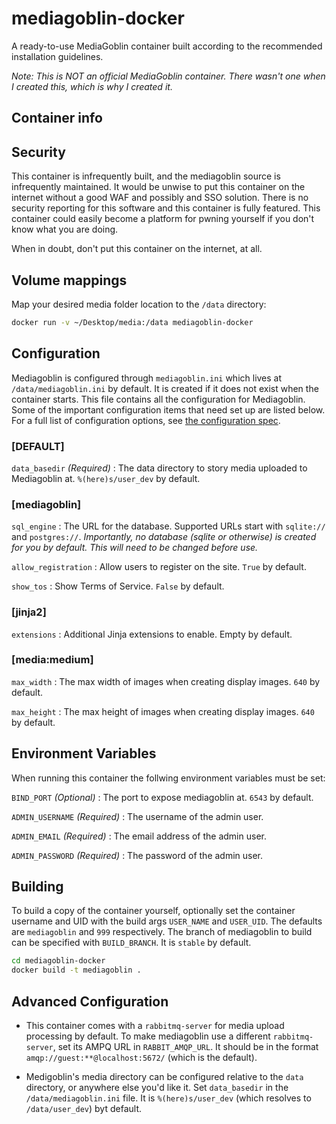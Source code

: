 # mediagoblin-docker
A ready-to-use MediaGoblin container built according to the recommended installation guidelines.

*_Note: This is NOT an official MediaGoblin container. There wasn't one when I created this, which is why I created it._*

## Container info

## Security

This container is infrequently built, and the mediagoblin source is infrequently maintained. It would be unwise to put this container on the internet without a good WAF and possibly and SSO solution. There is no security reporting for this software and this container is fully featured. This container could easily become a platform for pwning yourself if you don't know what you are doing.

When in doubt, don't put this container on the internet, at all.

## Volume mappings

Map your desired media folder location to the `/data` directory:

```sh
docker run -v ~/Desktop/media:/data mediagoblin-docker
```

## Configuration

Mediagoblin is configured through `mediagoblin.ini` which lives at `/data/mediagoblin.ini` by default. It is created if it does not exist when the container starts. This file contains all the configuration for Mediagoblin. Some of the important configuration items that need set up are listed below. For a full list of configuration options, see [the configuration spec](https://git.sr.ht/~mediagoblin/mediagoblin/tree/master/item/mediagoblin/config_spec.ini).

### [DEFAULT]

`data_basedir` *_(Required)_* : The data directory to story media uploaded to Mediagoblin at. `%(here)s/user_dev` by default.

### [mediagoblin]

`sql_engine` : The URL for the database. Supported URLs start with `sqlite://` and `postgres://`. *Importantly, no database (sqlite or otherwise) is created for you by default. This will need to be changed before use.*

`allow_registration` : Allow users to register on the site. `True` by default.

`show_tos` : Show Terms of Service. `False` by default.

### [jinja2]

`extensions` : Additional Jinja extensions to enable. Empty by default.

### [media:medium]

`max_width` : The max width of images when creating display images. `640` by default.

`max_height` : The max height of images when creating display images. `640` by default.


## Environment Variables

When running this container the follwing environment variables must be set:

`BIND_PORT` *_(Optional)_* : The port to expose mediagoblin at. `6543` by default.

`ADMIN_USERNAME` *_(Required)_* : The username of the admin user.

`ADMIN_EMAIL` *_(Required)_* : The email address of the admin user.

`ADMIN_PASSWORD` *_(Required)_* : The password of the admin user.

## Building

To build a copy of the container yourself, optionally set the container username and UID with the build args `USER_NAME` and `USER_UID`. The defaults are `mediagoblin` and `999` respectively. The branch of mediagoblin to build can be specified with `BUILD_BRANCH`. It is `stable` by default.

```sh
cd mediagoblin-docker
docker build -t mediagoblin .
```

## Advanced Configuration

* This container comes with a `rabbitmq-server` for media upload processing by default. To make mediagoblin use a different `rabbitmq-server`, set its AMPQ URL in `RABBIT_AMQP_URL`. It should be in the format `amqp://guest:**@localhost:5672/` (which is the default).

* Medigoblin's media directory can be configured relative to the `data` directory, or anywhere else you'd like it. Set `data_basedir` in the `/data/mediagoblin.ini` file. It is `%(here)s/user_dev` (which resolves to `/data/user_dev`) byt default.
